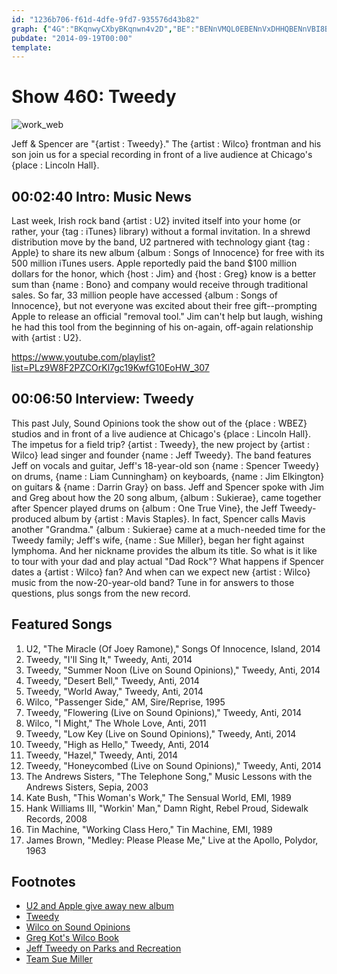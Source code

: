 ```yaml
---
id: "1236b706-f61d-4dfe-9fd7-935576d43b82"
graph: {"4G":"BKqnwyCXbyBKqnwn4v2D","BE":"BENnVMQL0EBENnVxDHHQBENnVBI8B7BENnVvj1HABENnVfRaNSBENnVRESWFffLOOxDHHQRESWFxDHHQUHYOuxDHHQRESWFUHYOuBL7dYY0BEL"}
pubdate: "2014-09-19T00:00"
template: 
---
```






# Show 460: Tweedy

![work_web](https://static.soundopinions.org/images/2014/tweedy_web.jpg)

Jeff & Spencer are "{artist : Tweedy}." The {artist : Wilco} frontman and his son join us for a special recording in front of a live audience at Chicago's {place : Lincoln Hall}.



## 00:02:40 Intro: Music News

Last week, Irish rock band {artist : U2} invited itself into your home (or rather, your {tag : iTunes} library) without a formal invitation. In a shrewd distribution move by the band, U2 partnered with technology giant {tag : Apple} to share its new album {album : Songs of Innocence} for free with its 500 million iTunes users. Apple reportedly paid the band $100 million dollars for the honor, which {host : Jim} and {host : Greg} know is a better sum than {name : Bono} and company would receive through traditional sales. So far, 33 million people have accessed {album : Songs of Innocence}, but not everyone was excited about their free gift--prompting Apple to release an official "removal tool." Jim can't help but laugh, wishing he had this tool from the beginning of his on-again, off-again relationship with {artist : U2}.

https://www.youtube.com/playlist?list=PLz9W8F2PZCOrKl7gc19KwfG10EoHW_307



## 00:06:50 Interview: Tweedy

This past July, Sound Opinions took the show out of the {place : WBEZ} studios and in front of a live audience at Chicago's {place : Lincoln Hall}. The impetus for a field trip? {artist : Tweedy}, the new project by {artist : Wilco} lead singer and founder {name : Jeff Tweedy}. The band features Jeff on vocals and guitar, Jeff's 18-year-old son {name : Spencer Tweedy} on drums, {name : Liam Cunningham} on keyboards, {name : Jim Elkington} on guitars & {name : Darrin Gray} on bass. Jeff and Spencer spoke with Jim and Greg about how the 20 song album, {album : Sukierae}, came together after Spencer played drums on {album : One True Vine}, the Jeff Tweedy-produced album by {artist : Mavis Staples}. In fact, Spencer calls Mavis another "Grandma." {album : Sukierae} came at a much-needed time for the Tweedy family; Jeff's wife, {name : Sue Miller}, began her fight against lymphoma. And her nickname provides the album its title. So what is it like to tour with your dad and play actual "Dad Rock"? What happens if Spencer dates a {artist : Wilco} fan? And when can we expect new {artist : Wilco} music from the now-20-year-old band? Tune in for answers to those questions, plus songs from the new record.



## Featured Songs

1. U2, "The Miracle (Of Joey Ramone)," Songs Of Innocence, Island, 2014
2. Tweedy, "I'll Sing It," Tweedy, Anti, 2014
3. Tweedy, "Summer Noon (Live on Sound Opinions)," Tweedy, Anti, 2014
4. Tweedy, "Desert Bell," Tweedy, Anti, 2014
5. Tweedy, "World Away," Tweedy, Anti, 2014
6. Wilco, "Passenger Side," AM, Sire/Reprise, 1995
7. Tweedy, "Flowering (Live on Sound Opinions)," Tweedy, Anti, 2014
8. Wilco, "I Might," The Whole Love, Anti, 2011
9. Tweedy, "Low Key (Live on Sound Opinions)," Tweedy, Anti, 2014
10. Tweedy, "High as Hello," Tweedy, Anti, 2014
11. Tweedy, "Hazel," Tweedy, Anti, 2014
12. Tweedy, "Honeycombed (Live on Sound Opinions)," Tweedy, Anti, 2014
13. The Andrews Sisters, "The Telephone Song," Music Lessons with the Andrews Sisters, Sepia, 2003
14. Kate Bush, "This Woman's Work," The Sensual World, EMI, 1989
15. Hank Williams III, "Workin' Man," Damn Right, Rebel Proud, Sidewalk Records, 2008
16. Tin Machine, "Working Class Hero," Tin Machine, EMI, 1989
17. James Brown, "Medley: Please Please Me," Live at the Apollo, Polydor, 1963



## Footnotes

- [U2 and Apple give away new album](http://www.wired.com/2014/09/apples-devious-u2-album-giveaway-even-worse-spam/)
- [Tweedy](http://wilcoworld.net/#!/exclusive-tweedy-7-single-available-now-at-independent-record-stores/)
- [Wilco on Sound Opinions](http://www.soundopinions.org/show/77)
- [Greg Kot's Wilco Book](http://www.wilcobook.com/)
- [Jeff Tweedy on Parks and Recreation](http://www.stereogum.com/1675172/watch-jeff-tweedy-on-parks-and-recreation/video/)
- [Team Sue Miller](http://pages.lightthenight.org/il/ChicagoL14/TeamSusanMillerTweedy)